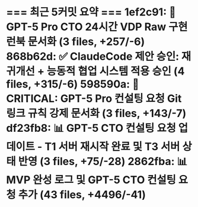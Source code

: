 === 최근 5커밋 요약 ===
1ef2c91: 🚀 GPT-5 Pro CTO 24시간 VDP Raw 구현 런북 문서화 (3 files, +257/-6)
868b62d: ✅ ClaudeCode 제안 승인: 재귀개선 + 능동적 협업 시스템 적용 승인 (4 files, +315/-6)
598590a: 🚨 CRITICAL: GPT-5 Pro 컨설팅 요청 Git 링크 규칙 강제 문서화 (3 files, +143/-7)
df23fb8: 📊 GPT-5 CTO 컨설팅 요청 업데이트 - T1 서버 재시작 완료 및 T3 서버 상태 반영 (3 files, +75/-28)
2862fba: 📊 MVP 완성 로그 및 GPT-5 CTO 컨설팅 요청 추가 (43 files, +4496/-41)
=======================
